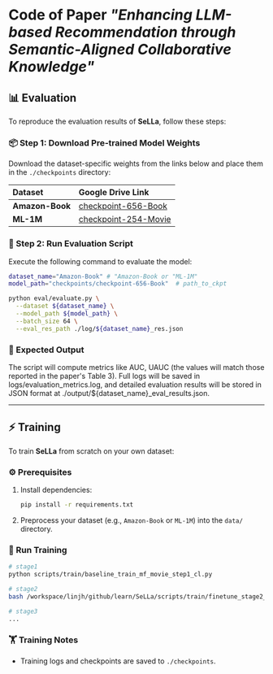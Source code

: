 # Code of Paper *"Enhancing LLM-based Recommendation through Semantic-Aligned Collaborative Knowledge"*



## 📊 Evaluation  
To reproduce the evaluation results of **SeLLa**, follow these steps:  

###  📦  Step 1: Download Pre-trained Model Weights  
Download the dataset-specific weights from the links below and place them in the `./checkpoints` directory:  

| Dataset | Google Drive Link |  
| :--- | :--- |  
| **Amazon-Book** | [checkpoint-656-Book](https://drive.google.com/file/d/1A_Mw4mCJMPqe9aOoMbd5NW54GAx_6lMw/view?usp=sharing)|  
| **ML-1M** | [checkpoint-254-Movie](https://drive.google.com/drive/folders/1TOL_Rohyc0FrJeQZUuaWXCYEHqk3uuCR?usp=sharing) |  

### 🚀 Step 2: Run Evaluation Script  
Execute the following command to evaluate the model:  
```bash
dataset_name="Amazon-Book" # "Amazon-Book or "ML-1M"
model_path="checkpoints/checkpoint-656-Book"  # path_to_ckpt

python eval/evaluate.py \
  --dataset ${dataset_name} \
  --model_path ${model_path} \
  --batch_size 64 \
  --eval_res_path ./log/${dataset_name}_res.json

``` 

### 📝 Expected Output  
The script will compute metrics like AUC, UAUC (the values will match those reported in the paper's Table 3). Full logs will be saved in logs/evaluation_metrics.log, and detailed evaluation results will be stored in JSON format at ./output/${dataset_name}_eval_results.json.


---

## ⚡ Training  
To train **SeLLa** from scratch on your own dataset:  

### ⚙️ Prerequisites  
1. Install dependencies:  
   ```bash  
   pip install -r requirements.txt  
   ```  
2. Preprocess your dataset (e.g., `Amazon-Book` or `ML-1M`) into the `data/` directory.  

### 🎯  Run Training  
```bash  
# stage1
python scripts/train/baseline_train_mf_movie_step1_cl.py

# stage2
bash /workspace/linjh/github/learn/SeLLa/scripts/train/finetune_stage2_book_step1_cycle_two.sh

# stage3
...
```  

### 🏋️  Training Notes  
- Training logs and checkpoints are saved to `./checkpoints`.  
